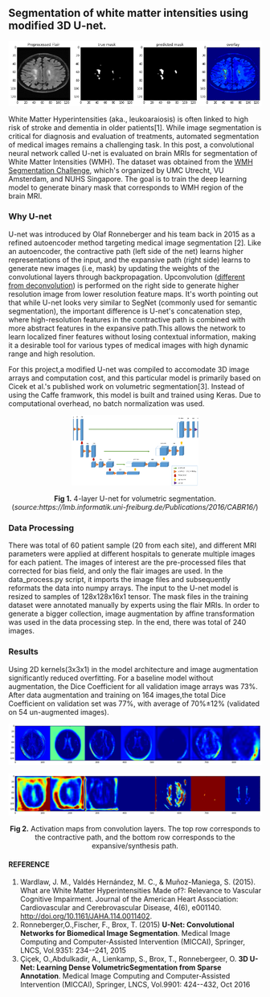 ## Segmentation of white matter intensities using modified 3D U-net.

![alt text](images/mask%20overlay2.png "Predicted mask contour")

White Matter Hyperintensities (aka., leukoaraiosis) is often linked to high risk of stroke and dementia in older patients[1]. While image 
segmentation is critical for diagnosis and evaluation of treatments, automated segmentation of medical images remains a challenging task. In 
this post, a convolutional neural network called U-net is evaluated on brain MRIs for segmentation of White Matter Intensities (WMH).
The dataset was obtained from the [WMH Segmentation Challenge](http://wmh.isi.uu.nl/), which's organized by UMC Utrecht, VU Amsterdam, and NUHS Singapore. The goal is 
to train the deep learning model to generate binary mask that corresponds to WMH region of the brain MRI. 

### Why U-net
U-net was introduced by Olaf Ronneberger and his team back in 2015 as a refined autoencoder method targeting medical image segmentation [2]. Like an autoencoder, the contractive path (left side of the net) learns higher representations of the input, and the expansive path (right side) learns to generate new images (i.e, mask) by updating the weights of the convolutional layers through backpropagation. Upconvolution ([different from deconvolution](https://distill.pub/2016/deconv-checkerboard/)) is performed on the right side to generate higher resolution image from lower resolution feature maps. 
It's worth pointing out that while U-net looks very similar to SegNet (commonly used for semantic segmentation), the important difference is U-net's concatenation step, where high-resolution features in the contractive path is combined with more abstract  features in the expansive path.This allows the network to learn localized finer features without losing contextual information, making it a desirable tool for various types of medical images with
high dynamic range and high resolution.

For this project,a modified U-net was compiled to accomodate 3D image arrays and computation cost, and this particular model is primarily based on Cicek et al.'s
published work on volumetric segmentation[3]. Instead of using the Caffe framwork, this model is built and trained using Keras. Due to computational overhead,
no batch normalization was used.

<p align ='center'><img src='images/U-net.png' width='50%' height='50%'></p>
<p align ='center'><b>Fig 1.</b> 4-layer U-net for volumetric segmentation.(<i>source:https://lmb.informatik.uni-freiburg.de/Publications/2016/CABR16/</i>)</p>


### Data Processing

There was total of 60 patient sample (20 from each site), and different MRI parameters were applied at different hospitals to generate multiple images for each patient. The images of interest are the pre-processed files that corrected for bias field, and only the flair images are used. In the data_process.py script, it imports the image files and subsequently reformats the data into numpy arrays. The input to the U-net model is resized to samples of 128x128x16x1 tensor. The mask files in the training dataset were annotated manually by experts using the flair MRIs. In order to generate a bigger collection, image augmentation by affine transformation was used in the data processing step. In the end, there was total of 240 images.

### Results

Using 2D kernels(3x3x1) in the model architecture and image augmentation significantly reduced overfitting. For a baseline model without augmentation, the Dice Coefficient for all validation image arrays was 73%. After data augmentation and training on 164 images,the total Dice Coefficient on validation set was 77%, with average of 70%±12% (validated on 54 un-augmented images). 


![alt text](images/collage_down.png "activation maps of left side")

![alt text](images/collage_up.png "activation maps of right side")

<p align ='center'><b>Fig 2.</b> Activation maps from convolution layers. The top row corresponds to the contractive path, and the bottom row corresponds to the expansive/synthesis path. 







#### REFERENCE
1. Wardlaw, J. M., Valdés Hernández, M. C., & Muñoz-Maniega, S. (2015). What are White Matter Hyperintensities Made of?: Relevance to Vascular Cognitive Impairment. Journal of the American Heart Association: Cardiovascular and Cerebrovascular Disease, 4(6), e001140. http://doi.org/10.1161/JAHA.114.0011402.
2. Ronneberger,O.,Fischer, F., Brox, T. (2015) **U-Net: Convolutional Networks for Biomedical Image Segmentation**. Medical Image Computing and Computer-Assisted Intervention (MICCAI), Springer, LNCS, Vol.9351: 234--241, 2015 
3. Çiçek, O.,Abdulkadir, A., Lienkamp, S., Brox, T., Ronnebergeer, O.  **3D U-Net: Learning Dense VolumetricSegmentation from Sparse Annotation**. Medical Image Computing and Computer-Assisted Intervention (MICCAI), Springer, LNCS, Vol.9901: 424--432, Oct 2016
